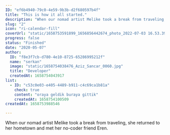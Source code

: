 ```yaml
---
ID: "ef6b4940-79c0-4e59-9b3b-d2f680597b4f"
title: "This is how it all started."
description: "When our nomad artist Melike took a break from traveling, she returned to her hometown and met her no-coder friend Eren.\n"
slug: "2"
icon: "ri-calendar-fill"
coverUrl: "static/1658753591899_1656856442674_photo_2022-07-03 16.53.39.jpeg"
progress: false
status: "Finished"
date: "2020-05-07"
author:
  ID: "f8e3f7cb-d780-4e10-8725-65286995212f"
  name: "serkan"
  image: "static/1658754038476_Aziz_Sancar_0060.jpg"
  title: "Developer"
  createdAt: 1658754043917
list:
  - ID: "c53c0e03-e405-4489-b911-c4c69ca1b81a"
    check: true
    content: "oraya geldik buraya gittik"
    createdAt: 1658754100509
createdAt: 1658753988546

---
```

When our nomad artist Melike took a break from traveling, she returned to her hometown and met her no-coder friend Eren.